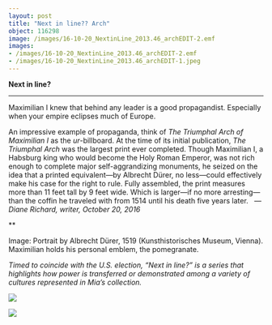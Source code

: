 ```yaml
---
layout: post
title: "Next in line?? Arch"
object: 116298
image: /images/16-10-20_NextinLine_2013.46_archEDIT-2.emf
images:
- /images/16-10-20_NextinLine_2013.46_archEDIT-2.emf
- /images/16-10-20_NextinLine_2013.46_archEDIT-1.jpeg
---
```

**Next in line?**

****

Maximilian I knew that behind any leader is a good propagandist. Especially when your empire eclipses much of Europe.

An impressive example of propaganda, think of *The Triumphal Arch of Maximilian I* as the *ur*-billboard. At the time of its initial publication, *The Triumphal Arch* was the largest print ever completed. Though Maximilian I, a Habsburg king who would become the Holy Roman Emperor, was not rich enough to complete major self-aggrandizing monuments, he seized on the idea that a printed equivalent—by Albrecht Dürer, no less—could effectively make his case for the right to rule. Fully assembled, the print measures more than 11 feet tall by 9 feet wide. Which is larger—if no more arresting—than the coffin he traveled with from 1514 until his death five years later.
   — *Diane Richard, writer, October 20, 2016*

**

Image: Portrait by Albrecht Dürer, 1519 (Kunsthistorisches Museum, Vienna). Maximilian holds his personal emblem, the pomegranate.

*Timed to coincide with the U.S. election, “Next in line?” is a series that highlights how power is transferred or demonstrated among a variety of cultures represented in Mia’s collection.*

![]({{siteurl.base}}/images/16-10-20_NextinLine_2013.46_archEDIT-2.emf)

![]({{siteurl.base}}/images/16-10-20_NextinLine_2013.46_archEDIT-1.jpeg)
